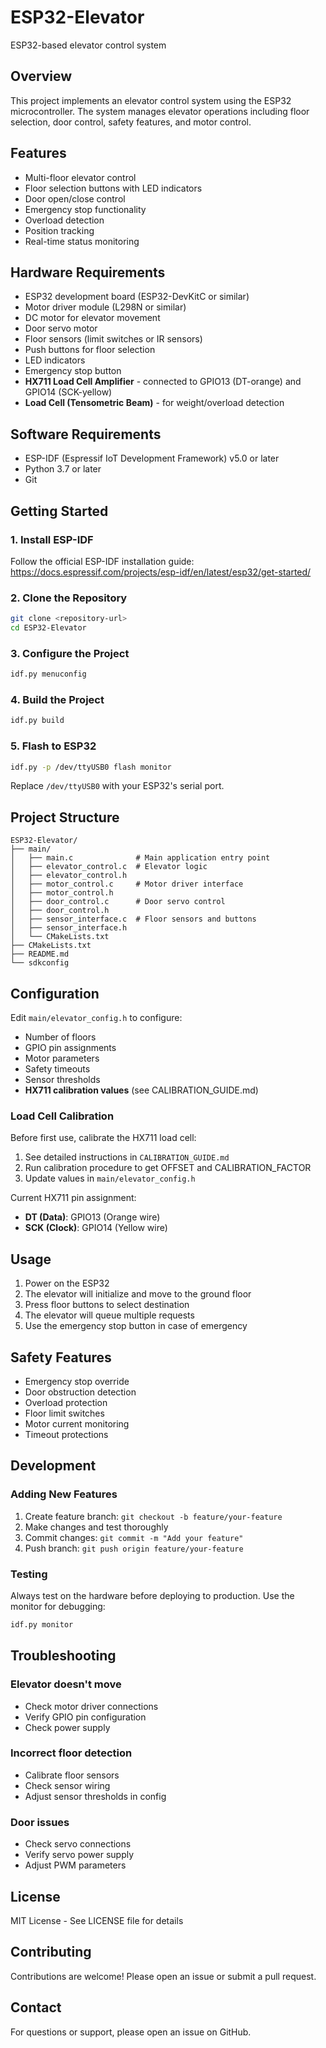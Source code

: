 # ESP32-Elevator

ESP32-based elevator control system

## Overview

This project implements an elevator control system using the ESP32 microcontroller. The system manages elevator operations including floor selection, door control, safety features, and motor control.

## Features

- Multi-floor elevator control
- Floor selection buttons with LED indicators
- Door open/close control
- Emergency stop functionality
- Overload detection
- Position tracking
- Real-time status monitoring

## Hardware Requirements

- ESP32 development board (ESP32-DevKitC or similar)
- Motor driver module (L298N or similar)
- DC motor for elevator movement
- Door servo motor
- Floor sensors (limit switches or IR sensors)
- Push buttons for floor selection
- LED indicators
- Emergency stop button
- **HX711 Load Cell Amplifier** - connected to GPIO13 (DT-orange) and GPIO14 (SCK-yellow)
- **Load Cell (Tensometric Beam)** - for weight/overload detection

## Software Requirements

- ESP-IDF (Espressif IoT Development Framework) v5.0 or later
- Python 3.7 or later
- Git

## Getting Started

### 1. Install ESP-IDF

Follow the official ESP-IDF installation guide:
https://docs.espressif.com/projects/esp-idf/en/latest/esp32/get-started/

### 2. Clone the Repository

```bash
git clone <repository-url>
cd ESP32-Elevator
```

### 3. Configure the Project

```bash
idf.py menuconfig
```

### 4. Build the Project

```bash
idf.py build
```

### 5. Flash to ESP32

```bash
idf.py -p /dev/ttyUSB0 flash monitor
```

Replace `/dev/ttyUSB0` with your ESP32's serial port.

## Project Structure

```
ESP32-Elevator/
├── main/
│   ├── main.c              # Main application entry point
│   ├── elevator_control.c  # Elevator logic
│   ├── elevator_control.h
│   ├── motor_control.c     # Motor driver interface
│   ├── motor_control.h
│   ├── door_control.c      # Door servo control
│   ├── door_control.h
│   ├── sensor_interface.c  # Floor sensors and buttons
│   ├── sensor_interface.h
│   └── CMakeLists.txt
├── CMakeLists.txt
├── README.md
└── sdkconfig
```

## Configuration

Edit `main/elevator_config.h` to configure:
- Number of floors
- GPIO pin assignments
- Motor parameters
- Safety timeouts
- Sensor thresholds
- **HX711 calibration values** (see CALIBRATION_GUIDE.md)

### Load Cell Calibration

Before first use, calibrate the HX711 load cell:

1. See detailed instructions in `CALIBRATION_GUIDE.md`
2. Run calibration procedure to get OFFSET and CALIBRATION_FACTOR
3. Update values in `main/elevator_config.h`

Current HX711 pin assignment:
- **DT (Data)**: GPIO13 (Orange wire)
- **SCK (Clock)**: GPIO14 (Yellow wire)

## Usage

1. Power on the ESP32
2. The elevator will initialize and move to the ground floor
3. Press floor buttons to select destination
4. The elevator will queue multiple requests
5. Use the emergency stop button in case of emergency

## Safety Features

- Emergency stop override
- Door obstruction detection
- Overload protection
- Floor limit switches
- Motor current monitoring
- Timeout protections

## Development

### Adding New Features

1. Create feature branch: `git checkout -b feature/your-feature`
2. Make changes and test thoroughly
3. Commit changes: `git commit -m "Add your feature"`
4. Push branch: `git push origin feature/your-feature`

### Testing

Always test on the hardware before deploying to production. Use the monitor for debugging:

```bash
idf.py monitor
```

## Troubleshooting

### Elevator doesn't move
- Check motor driver connections
- Verify GPIO pin configuration
- Check power supply

### Incorrect floor detection
- Calibrate floor sensors
- Check sensor wiring
- Adjust sensor thresholds in config

### Door issues
- Check servo connections
- Verify servo power supply
- Adjust PWM parameters

## License

MIT License - See LICENSE file for details

## Contributing

Contributions are welcome! Please open an issue or submit a pull request.

## Contact

For questions or support, please open an issue on GitHub.

